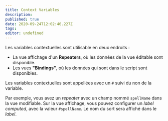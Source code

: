 ```yaml
---
title: Context Variables
description: 
published: true
date: 2020-09-24T12:02:46.227Z
tags: 
editor: undefined
---
```


Les variables contextuelles sont utilisable en deux endroits :

* La vue affichage d'un **Repeaters**, où les données de la vue éditable sont disponible.
* Les vues **"Bindings"**, où les données qui sont dans le script sont disponibles.

Les variables contextuelles sont appellées avec un `#` suivi du non de la variable.

Par exemple, vous avez un *repeater* avec un champ nommé `spellName` dans la vue modifiable. Sur la vue affichage, vous pouvez configurer un *label* *computed*, avec la valeur `#spellName`. Le nom du sort sera affiché dans le *label*.
